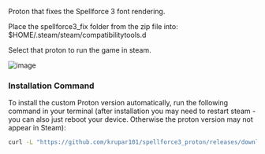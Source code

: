Proton that fixes the Spellforce 3 font rendering.

Place the spellforce3_fix folder from the zip file into:
$HOME/.steam/steam/compatibilitytools.d

Select that proton to run the game in steam. 

![image](https://github.com/user-attachments/assets/881ed2a6-4401-4b33-9dfe-559ace0f36d5)

### Installation Command

To install the custom Proton version automatically, run the following command in your terminal (after installation you may need to restart steam - you can also just reboot your device. Otherwise the proton version may not appear in Steam):

```bash
curl -L "https://github.com/krupar101/spellforce3_proton/releases/download/sf3proton/spellforce3_fix.zip" -o /tmp/spellforce3_fix.zip && mkdir -p "$HOME/.steam/steam/compatibilitytools.d/" && unzip -q /tmp/spellforce3_fix.zip -d "$HOME/.steam/steam/compatibilitytools.d/" && rm /tmp/spellforce3_fix.zip
